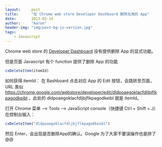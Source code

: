 ```yaml
---
layout:     post
title:      "在 Chrome web store Developer Dashboard 删除无用的 App"
date:       2013-02-14
author:     "Aaron"
header-img: "img/post-bg-js-version.jpg"
tags:
    - Javascript
---
```


Chrome web store 的 [Developer Dashboard](https://chrome.google.com/webstore/developer/dashboard) 没有提供删除 App 的显式功能。  

但是页面 Javascript 有个 function 提供了删除 App 的功能  
```javascript
cxDeleteItem(itemId)
```

如何获得 itemId：
在 Bashboard 点击对应 App 的 Edit 按钮，会跳转至页面，URL 类似 https://chrome.google.com/webstore/developer/edit/dldpoaegoklacfdljbjflkpagodkeibl ，此处的 dldpoaegoklacfdljbjflkpagodkeibl 就是 itemId。

打开 Chrome 菜单 –> Tools –> JavaScript console（快捷键 Ctrl + Shift + J）  
在控制台输入：  
```javascript
cxDeleteItem("dldpoaegoklacfdljbjflkpagodkeibl")
```

然后 Enter，会出现是否删除App的确认。Google 为了大家不要误操作也是拼了 @@